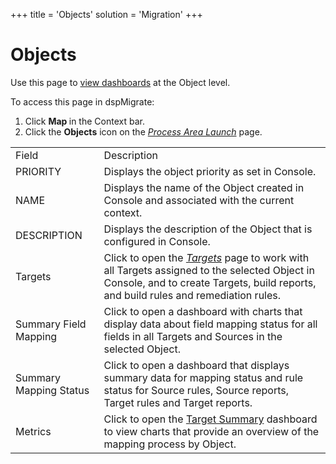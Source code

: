 +++
title = 'Objects'
solution = 'Migration'
+++

# Objects

<div class="use">

Use this page to [view
dashboards](../Use_Cases/View_Dashboards_in_Map.htm) at the Object
level.

</div>

To access this page in dspMigrate:

1.  Click <span style="font-weight: bold;">Map </span>in the Context
    bar.
2.  Click the <span style="font-weight: bold;">Objects</span> icon on
    the *[Process Area Launch](Process_Area_Launch_map.htm)*
page.

|                        |                                                                                                                                                                                                         |
| ---------------------- | ------------------------------------------------------------------------------------------------------------------------------------------------------------------------------------------------------- |
| Field                  | Description                                                                                                                                                                                             |
| PRIORITY               | Displays the object priority as set in Console.                                                                                                                                                         |
| NAME                   | Displays the name of the Object created in Console and associated with the current context.                                                                                                             |
| DESCRIPTION            | Displays the description of the Object that is configured in Console.                                                                                                                                   |
| Targets                | Click to open the *[Targets](Targets_H_Map.htm)* page to work with all Targets assigned to the selected Object in Console, and to create Targets, build reports, and build rules and remediation rules. |
| Summary Field Mapping  | Click to open a dashboard with charts that display data about field mapping status for all fields in all Targets and Sources in the selected Object.                                                    |
| Summary Mapping Status | Click to open a dashboard that displays summary data for mapping status and rule status for Source rules, Source reports, Target rules and Target reports.                                              |
| Metrics                | Click to open the [Target Summary](../Use_Cases/Target_Summary_by_Object.htm) dashboard to view charts that provide an overview of the mapping process by Object.                                       |
